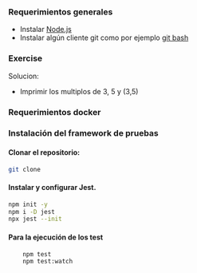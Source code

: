 ### Requerimientos generales

- Instalar [Node.js](https://nodejs.org/es/download/)
- Instalar algún cliente git como por ejemplo [git bash](https://git-scm.com/downloads)


### Exercise

Solucion:

- Imprimir los multiplos de 3, 5 y (3,5)
 

### Requerimientos docker



### Instalación del framework de pruebas

#### **Clonar el repositorio:**

```bash
git clone 
```

#### **Instalar y configurar Jest.**

```bash
npm init -y
npm i -D jest
npx jest --init
```

#### **Para la ejecución de los test**

```bash
    npm test
    npm test:watch
```


